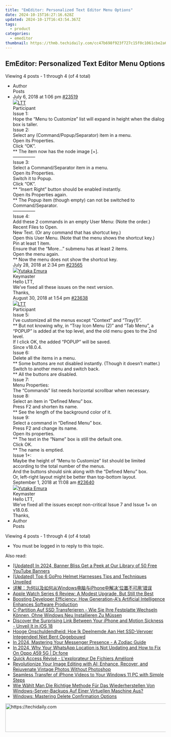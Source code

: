 ```yaml
---
title: "EmEditor: Personalized Text Editor Menu Options"
date: 2024-10-15T16:27:16.628Z
updated: 2024-10-17T16:43:54.367Z
tags:
  - product
categories:
  - emeditor
thumbnail: https://thmb.techidaily.com/cc47b698f923f727c15f0c1061cbe2a60849e3112495eb0d057b6f746e88f4ee.jpg
---
```


## EmEditor: Personalized Text Editor Menu Options

Viewing 4 posts - 1 through 4 (of 4 total)

* Author  
Posts
* July 6, 2018 at 1:06 pm [#23519](https://tools.techidaily.com/emeditor/products/)  
[![](https://secure.gravatar.com/avatar/b873808416c17f967acca86a789d0ab1?s=80&d=identicon&r=g)LTT](https://www.emeditor.com/forums/users/LTT/ "View LTT's profile")  
Participant  
Issue 1:  
 Hope the “Menu to Customize” list will expand in height when the dialog box is taller.  
Issue 2:  
 Select any (Command/Popup/Separator) item in a menu.  
 Open its Properties.  
 Click “OK”.  
 \*\* The item now has the node image \[+\].  
—————  
 Issue 3:  
 Select a Command/Separator item in a menu.  
 Open its Properties.  
 Switch it to Popup.  
 Click “OK”.  
 \*\* “Insert Right” button should be enabled instantly.  
Open its Properties again.  
 \*\* The Popup item (though empty) can not be switched to Command/Separator.  
—————  
 Issue 4:  
 Add these 2 commands in an empty User Menu: (Note the order.)  
 Recent Files to Open.  
 New Text. (Or any command that has shortcut key.)  
Open this User Menu. (Note that the menu shows the shortcut key.)  
 Pin at least 1 item.  
 Ensure that the “More…” submenu has at least 2 items.  
Open the menu again.  
 \*\* Now the menu does not show the shortcut key.  
July 28, 2018 at 2:34 pm [#23565](https://tools.techidaily.com/emeditor/products/)  
[![](https://secure.gravatar.com/avatar/a0a6377144ed3636f985d87303f65ed2?s=80&d=identicon&r=g)Yutaka Emura](https://www.emeditor.com/forums/users/yemura/ "View Yutaka Emura's profile")  
Keymaster  
Hello LTT,  
 We’ve fixed all these issues on the next version.  
 Thanks,  
August 30, 2018 at 1:54 pm [#23638](https://tools.techidaily.com/emeditor/products/)  
[![](https://secure.gravatar.com/avatar/b873808416c17f967acca86a789d0ab1?s=80&d=identicon&r=g)LTT](https://www.emeditor.com/forums/users/LTT/ "View LTT's profile")  
Participant  
Issue 5:  
 I’ve customized all the menus except “Context” and “Tray(1)”.  
 \*\* But not knowing why, in “Tray Icon Menu (2)” and “Tab Menu”, a “POPUP” is added at the top level, and the old menu goes to the 2nd level.  
 If I click OK, the added “POPUP” will be saved.  
 Since v18.0.4.  
Issue 6:  
 Delete all the items in a menu.  
 \*\* Some buttons are not disabled instantly. (Though it doesn’t matter.)  
 Switch to another menu and switch back.  
 \*\* All the buttons are disabled.  
Issue 7:  
 Menu Properties:  
 The “Commands” list needs horizontal scrollbar when necessary.  
Issue 8:  
 Select an item in “Defined Menu” box.  
 Press F2 and shorten its name.  
 \*\* See the length of the background color of it.  
Issue 9:  
 Select a command in “Defined Menu” box.  
 Press F2 and change its name.  
 Open its properties.  
 \*\* The text in the “Name” box is still the default one.  
 Click OK.  
 \*\* The name is emptied.  
Issue 1+:  
 Maybe the height of “Menu to Customize” list should be limited according to the total number of the menus.  
 And the buttons should sink along with the “Defined Menu” box.  
 Or, left-right layout might be better than top-bottom layout.  
September 1, 2018 at 11:08 am [#23640](https://tools.techidaily.com/emeditor/products/)  
[![](https://secure.gravatar.com/avatar/a0a6377144ed3636f985d87303f65ed2?s=80&d=identicon&r=g)Yutaka Emura](https://www.emeditor.com/forums/users/yemura/ "View Yutaka Emura's profile")  
Keymaster  
Hello LTT,  
We’ve fixed all the issues except non-critical Issue 7 and Issue 1+ on v18.0.6.  
Thanks,
* Author  
Posts

Viewing 4 posts - 1 through 4 (of 4 total)

* You must be logged in to reply to this topic.

<ins class="adsbygoogle"
     style="display:block"
     data-ad-format="autorelaxed"
     data-ad-client="ca-pub-7571918770474297"
     data-ad-slot="1223367746"></ins>

<ins class="adsbygoogle"
     style="display:block"
     data-ad-client="ca-pub-7571918770474297"
     data-ad-slot="8358498916"
     data-ad-format="auto"
     data-full-width-responsive="true"></ins>

<span class="atpl-alsoreadstyle">Also read:</span>
<div><ul>
<li><a href="https://facebook-video-footage.techidaily.com/updated-in-2024-banner-bliss-get-a-peek-at-our-library-of-50-free-youtube-banners/"><u>[Updated] In 2024, Banner Bliss Get a Peek at Our Library of 50 Free YouTube Banners</u></a></li>
<li><a href="https://some-approaches.techidaily.com/updated-top-6-gopro-helmet-harnesses-tips-and-techniques-unveiled/"><u>[Updated] Top 6 GoPro Helmet Harnesses Tips and Techniques Unveiled</u></a></li>
<li><a href="https://win-advanced.techidaily.com/windowsiphone/"><u>详解：为何以及如何从Windows电脑与iPhone中解决'位置不可用'错误</u></a></li>
<li><a href="https://buynow-marvelous.techidaily.com/apple-watch-series-6-review-a-modest-upgrade-but-still-the-best/"><u>Apple Watch Series 6 Review: A Modest Upgrade, But Still the Best</u></a></li>
<li><a href="https://win-net.techidaily.com/boosting-developer-efficiency-how-generation-as-artificial-intelligence-enhances-software-production/"><u>Boosting Developer Efficiency: How Generation-A's Artificial Intelligence Enhances Software Production</u></a></li>
<li><a href="https://win-advanced.techidaily.com/c-partition-auf-ssd-transferieren-wie-sie-ihre-festplatte-wechseln-konnen-ohne-windows-neu-installieren-zu-mussen/"><u>C-Partition Auf SSD Transferieren - Wie Sie Ihre Festplatte Wechseln Können, Ohne Windows Neu Installieren Zu Müssen</u></a></li>
<li><a href="https://techtrends.techidaily.com/discover-the-surprising-link-between-your-iphone-and-motion-sickness-unveil-it-in-ios-18/"><u>Discover the Surprising Link Between Your iPhone and Motion Sickness - Unveil It in iOS 18</u></a></li>
<li><a href="https://win-advanced.techidaily.com/hooge-onschuldendheid-hoe-ik-deelnemde-aan-het-ssd-vervoer-integendeel-niet-bent-opgebouwd/"><u>Hooge Onschuldendheid: Hoe Ik Deelnemde Aan Het SSD-Vervoer Integendeel Niet Bent Opgebouwd</u></a></li>
<li><a href="https://article-files.techidaily.com/in-2024-mastering-your-messenger-presence-a-zodiac-guide/"><u>In 2024, Mastering Your Messenger Presence - A Zodiac Guide</u></a></li>
<li><a href="https://location-social.techidaily.com/in-2024-why-your-whatsapp-location-is-not-updating-and-how-to-fix-on-oppo-a59-5g-drfone-by-drfone-virtual-android/"><u>In 2024, Why Your WhatsApp Location is Not Updating and How to Fix On Oppo A59 5G | Dr.fone</u></a></li>
<li><a href="https://win-advanced.techidaily.com/quick-access-revise-lexplorateur-de-fichiers-ameliore/"><u>Quick Access Révisé - L'explorateur De Fichiers Amélioré</u></a></li>
<li><a href="https://tech-recovery.techidaily.com/revolutionize-your-image-editing-with-ai-enhance-recover-and-rejuvenate-vintage-photos-without-photoshop/"><u>Revolutionize Your Image Editing with AI: Enhance, Recover, and Rejuvenate Vintage Photos Without Photoshop</u></a></li>
<li><a href="https://win-advanced.techidaily.com/seamless-transfer-of-iphone-videos-to-your-windows-11-pc-with-simple-steps/"><u>Seamless Transfer of iPhone Videos to Your Windows 11 PC with Simple Steps</u></a></li>
<li><a href="https://win-advanced.techidaily.com/wie-wahlt-man-die-richtige-methode-fur-das-wiederherstellen-von-windows-server-backups-auf-einer-virtuellen-maschine-aus/"><u>Wie Wählt Man Die Richtige Methode Für Das Wiederherstellen Von Windows-Server-Backups Auf Einer Virtuellen Maschine Aus?</u></a></li>
<li><a href="https://win11-tips.techidaily.com/windows-mastering-delete-confirmation-options/"><u>Windows: Mastering Delete Confirmation Options</u></a></li>
</ul></div>

<!-- affiliate ads begin -->
<a href="https://appsumo.8odi.net/c/5597632/2129738/7443" target="_top" id="2129738">
  <img src="//a.impactradius-go.com/display-ad/7443-2129738" border="0" alt="https://techidaily.com" width="728" height="90"/>
</a>
<img height="0" width="0" src="https://appsumo.8odi.net/i/5597632/2129738/7443" style="position:absolute;visibility:hidden;" border="0" />
<!-- affiliate ads end -->

